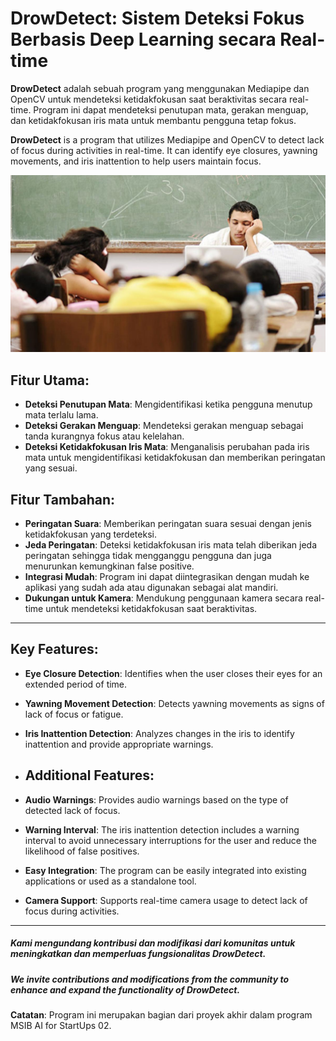 # DrowDetect: Sistem Deteksi Fokus Berbasis Deep Learning secara Real-time

**DrowDetect** adalah sebuah program yang menggunakan Mediapipe dan OpenCV untuk mendeteksi ketidakfokusan saat beraktivitas secara real-time. 
Program ini dapat mendeteksi penutupan mata, gerakan menguap, dan ketidakfokusan iris mata untuk membantu pengguna tetap fokus.

**DrowDetect** is a program that utilizes Mediapipe and OpenCV to detect lack of focus during activities in real-time. It can identify eye closures, yawning movements, and iris inattention to help users maintain focus.

![DrowDetect](static/images/Mengantuk.jpg)

## Fitur Utama:
- **Deteksi Penutupan Mata**: Mengidentifikasi ketika pengguna menutup mata terlalu lama.
- **Deteksi Gerakan Menguap**: Mendeteksi gerakan menguap sebagai tanda kurangnya fokus atau kelelahan.
- **Deteksi Ketidakfokusan Iris Mata**: Menganalisis perubahan pada iris mata untuk mengidentifikasi ketidakfokusan dan memberikan peringatan yang sesuai.

## Fitur Tambahan:
- **Peringatan Suara**: Memberikan peringatan suara sesuai dengan jenis ketidakfokusan yang terdeteksi.
- **Jeda Peringatan**: Deteksi ketidakfokusan iris mata telah diberikan jeda peringatan sehingga tidak mengganggu pengguna dan juga menurunkan kemungkinan false positive.
- **Integrasi Mudah**: Program ini dapat diintegrasikan dengan mudah ke aplikasi yang sudah ada atau digunakan sebagai alat mandiri.
- **Dukungan untuk Kamera**: Mendukung penggunaan kamera secara real-time untuk mendeteksi ketidakfokusan saat beraktivitas.
---


## Key Features:
- **Eye Closure Detection**: Identifies when the user closes their eyes for an extended period of time.
- **Yawning Movement Detection**: Detects yawning movements as signs of lack of focus or fatigue.
- **Iris Inattention Detection**: Analyzes changes in the iris to identify inattention and provide appropriate warnings.
  
- ## Additional Features:
- **Audio Warnings**: Provides audio warnings based on the type of detected lack of focus.
- **Warning Interval**: The iris inattention detection includes a warning interval to avoid unnecessary interruptions for the user and reduce the likelihood of false positives.
- **Easy Integration**: The program can be easily integrated into existing applications or used as a standalone tool.
- **Camera Support**: Supports real-time camera usage to detect lack of focus during activities.
---

##### Kami mengundang kontribusi dan modifikasi dari komunitas untuk meningkatkan dan memperluas fungsionalitas DrowDetect.
##### We invite contributions and modifications from the community to enhance and expand the functionality of DrowDetect.


**Catatan**: Program ini merupakan bagian dari proyek akhir dalam program MSIB AI for StartUps 02.

